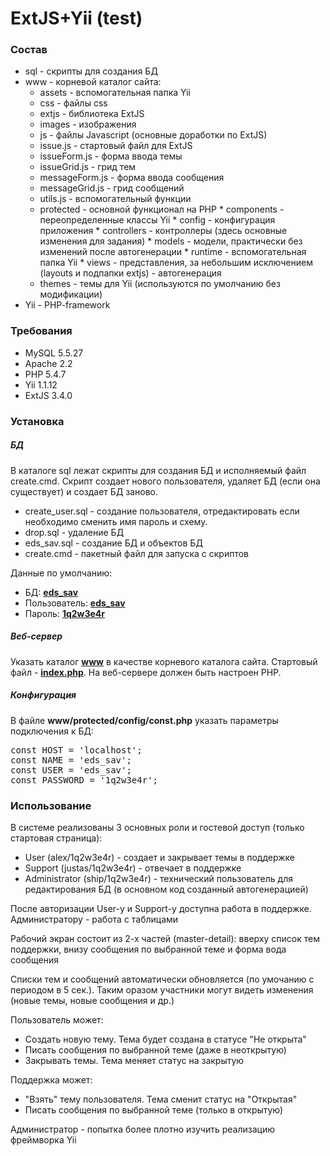 ExtJS+Yii (test)
==========

### Состав

*   sql - скрипты для создания БД
*   www - корневой каталог сайта:
    *   assets - вспомогательная папка Yii
    *   css - файлы css
    *   extjs - библиотека ExtJS
    *   images - изображения
    *   js - файлы Javascript (основные доработки по ExtJS)
      *   issue.js - стартовый файл для ExtJS
      *   issueForm.js - форма ввода темы
      *   issueGrid.js - грид тем
      *   messageForm.js - форма ввода сообщения
      *   messageGrid.js - грид сообщений
      *   utils.js - вспомогательный функции
      *   protected - основной функционал на PHP
        *   components - переопределенные классы Yii
        *   config - конфигурация приложения
        *   controllers - контроллеры (здесь основные изменения для задания)
        *   models - модели, практически без изменений после автогенерации
        *   runtime - вспомогательная папка Yii
        *   views - представления, за небольшим исключением (layouts и подпапки extjs) - автогенерация
      *   themes - темы для Yii (используются по умолчанию без модификации)
*   Yii - PHP-framework

### Требования

*   MySQL 5.5.27
*   Apache 2.2
*   PHP 5.4.7
*   Yii 1.1.12
*   ExtJS 3.4.0

### Установка

##### БД
В каталоге sql лежат скрипты для создания БД и исполняемый файл create.cmd. Скрипт создает нового пользователя, удаляет БД (если она существует) и создает БД заново.

*   create_user.sql - создание пользователя, отредактировать если необходимо сменить имя пароль и схему.                
*   drop.sql - удаление БД
*   eds_sav.sql - создание БД и объектов БД
*   create.cmd - пакетный файл для запуска с скриптов

Данные по умолчанию:
*   БД: **<u>eds_sav</u>**
*   Пользователь: **<u>eds_sav</u>**
*   Пароль: **<u>1q2w3e4r</u>**
    
##### Веб-сервер
Указать каталог **<u>www</u>** в качестве корневого каталога сайта. Стартовый файл  - **<u>index.php</u>**. На веб-сервере должен быть настроен PHP.

##### Конфигурация
В файле **www/protected/config/const.php** указать параметры подключения к БД:
<pre>
const HOST = 'localhost';
const NAME = 'eds_sav';
const USER = 'eds_sav';
const PASSWORD = '1q2w3e4r';
</pre>

### Использование
В системе реализованы 3 основных роли и гостевой доступ (только стартовая страница):

*   User (alex/1q2w3e4r) - создает и закрывает темы в поддержке
*   Support (justas/1q2w3e4r) - отвечает в поддержке
*   Administrator (ship/1q2w3e4r) - техничеcкий пользователь для редактирования БД (в основном код созданный автогенерацией)

После авторизации User-у и Support-у доступна работа в поддержке. Администратору - работа с таблицами

Рабочий экран состоит из 2-х частей (master-detail): вверху список тем поддержки, внизу сообщения по выбранной теме и форма вода сообщения

Списки тем и сообщений автоматически обновляется (по умочанию с периодом в 5 сек.). Таким оразом участники могут видеть изменения (новые темы, новые сообщения и др.)

Пользователь может:

*   Создать новую тему. Тема будет создана в статусе "Не открыта"
*   Писать сообщения по выбранной теме (даже в неоткрытую)
*   Закрывать темы. Тема меняет статус на закрытую

Поддержка может:

*   "Взять" тему пользователя. Тема сменит статус на "Открытая"
*   Писать сообщения по выбранной теме (только в  открытую)</div>

Администратор - попытка более плотно изучить реализацию фреймворка Yii
